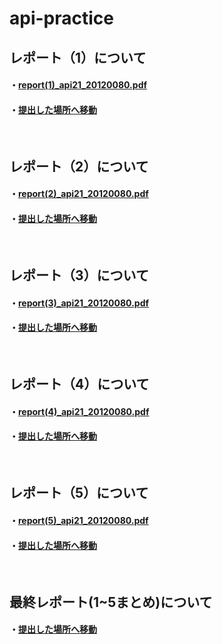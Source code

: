 # api-practice
   ## レポート（1）について
   #### ・[report(1)_api21_20120080.pdf](https://documentcloud.adobe.com/link/track?uri=urn:aaid:scds:US:93e953fd-598a-4b59-8362-fbfede3a2603)
   #### ・[提出した場所へ移動](https://github.com/Masato0080/api-practice/tree/main/report1_api21)
  
  <br>
 
  ## レポート（2）について
   #### ・[report(2)_api21_20120080.pdf](https://documentcloud.adobe.com/link/track?uri=urn:aaid:scds:US:27397e8e-aeff-4f55-b222-50642507d533)
   #### ・[提出した場所へ移動](https://github.com/Masato0080/api-practice/tree/main/report2_api21)
   
   
  <br>
 
  ## レポート（3）について
   #### ・[report(3)_api21_20120080.pdf](https://documentcloud.adobe.com/link/track?uri=urn:aaid:scds:US:505c049d-1e5b-4baa-b61e-15cf705e4a60)
   #### ・[提出した場所へ移動](https://github.com/Masato0080/api-practice/tree/main/report3_api21)
      
   
  <br>
 
  ## レポート（4）について
   #### ・[report(4)_api21_20120080.pdf](https://documentcloud.adobe.com/link/track?uri=urn:aaid:scds:US:81b2d273-bbe9-380f-ad90-2aa01cde9aea)
   #### ・[提出した場所へ移動](https://github.com/Masato0080/api-practice/tree/main/report4_api21)
      
   
  <br>
 
  ## レポート（5）について
   #### ・[report(5)_api21_20120080.pdf](https://documentcloud.adobe.com/link/track?uri=urn:aaid:scds:US:ff5a6c59-41f7-34ad-9d09-6e2af8dbf44f)
   #### ・[提出した場所へ移動](https://github.com/Masato0080/api-practice/tree/main/report5_api21)
         
   
  <br>
 
  ## 最終レポート(1~5まとめ)について
   #### ・[提出した場所へ移動]()
